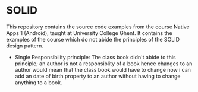 # SOLID

This repository contains the source code examples from the course Native Apps 1 (Android), taught at University College Ghent. 
It contains the examples of the course which do not abide the principles of the SOLID design pattern.

* Single Responsibility principle: The class book didn't abide to this principle; an author is not a responsiblity of a book hence changes to an author would mean that the class book would have to change now i can add an date of birth property to an author without having to change anything to a book.
